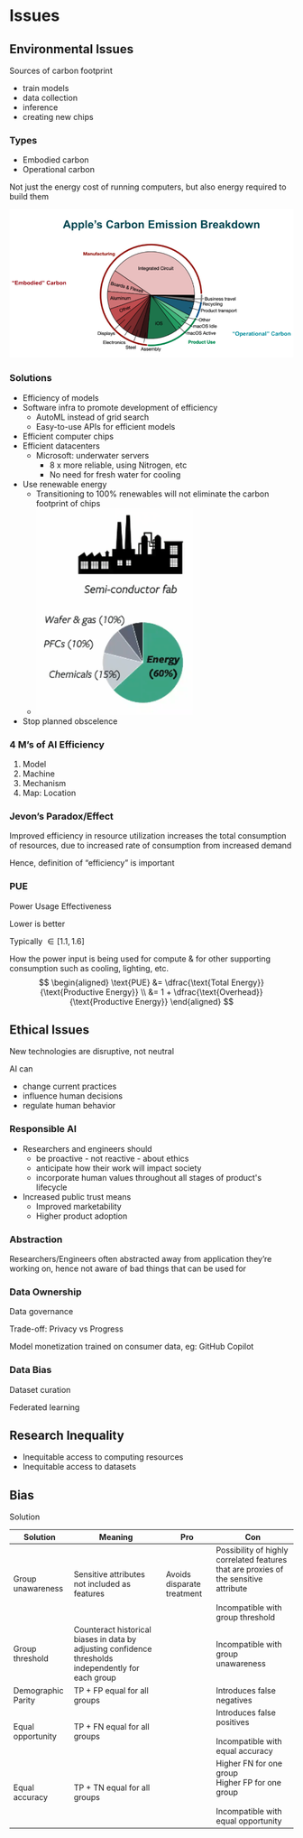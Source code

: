 # Issues

## Environmental Issues

Sources of carbon footprint

- train models
- data collection
- inference
- creating new chips

### Types

- Embodied carbon
- Operational carbon

Not just the energy cost of running computers, but also energy required to build them

![Untitled](./assets/Untitled.png)

### Solutions

- Efficiency of models
- Software infra to promote development of efficiency
  - AutoML instead of grid search
  - Easy-to-use APIs for efficient models
- Efficient computer chips
- Efficient datacenters
  - Microsoft: underwater servers
    - 8 x more reliable, using Nitrogen, etc
    - No need for fresh water for cooling
- Use renewable energy
  - Transitioning to 100% renewables will not eliminate the carbon footprint of chips
  - ![image-20240518102258790](./assets/image-20240518102258790.png)
- Stop planned obscelence

### 4 M’s of AI Efficiency

1. Model
2. Machine
3. Mechanism
4. Map: Location

### Jevon’s Paradox/Effect

Improved efficiency in resource utilization increases the total consumption of resources, due to increased rate of consumption from increased demand

Hence, definition of “efficiency” is important

### PUE

Power Usage Effectiveness

Lower is better

Typically $\in [1.1, 1.6]$

How the power input is being used for compute & for other supporting consumption such as cooling, lighting, etc.
$$
\begin{aligned}
\text{PUE}
&= \dfrac{\text{Total Energy}}{\text{Productive Energy}} \\
&=
1 + \dfrac{\text{Overhead}}{\text{Productive Energy}}
\end{aligned}
$$

## Ethical Issues

New technologies are disruptive, not neutral

AI can
- change current practices
- influence human decisions
- regulate human behavior

### Responsible AI

- Researchers and engineers should
	- be proactive - not reactive - about ethics
	- anticipate how their work will impact society
	- incorporate human values throughout all stages of product's lifecycle
- Increased public trust means
	- Improved marketability
	- Higher product adoption

### Abstraction

Researchers/Engineers often abstracted away from application they’re working on, hence not aware of bad things that can be used for

### Data Ownership

Data governance

Trade-off: Privacy vs Progress

Model monetization trained on consumer data, eg: GitHub Copilot

### Data Bias

Dataset curation

Federated learning

## Research Inequality

- Inequitable access to computing resources
- Inequitable access to datasets

## Bias

Solution

| Solution           | Meaning                                                                                              | Pro                        | Con                                                                                                                            |
| ------------------ | ---------------------------------------------------------------------------------------------------- | -------------------------- | ------------------------------------------------------------------------------------------------------------------------------ |
| Group unawareness  | Sensitive attributes not included as features                                                        | Avoids disparate treatment | Possibility of highly correlated features that are proxies of the sensitive attribute<br><br>Incompatible with group threshold |
| Group threshold    | Counteract historical biases in data by adjusting confidence thresholds independently for each group |                            | Incompatible with group unawareness                                                                                            |
| Demographic Parity | TP + FP equal for all groups                                                                         |                            | Introduces false negatives                                                                                                     |
| Equal opportunity  | TP + FN equal for all groups                                                                         |                            | Introduces false positives<br><br>Incompatible with equal accuracy                                                             |
| Equal accuracy     | TP + TN equal for all groups                                                                         |                            | Higher FN for one group<br>Higher FP for one group<br><br>Incompatible with equal opportunity                                  |
